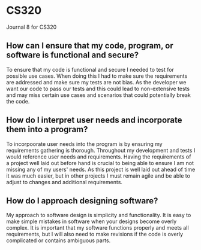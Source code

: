 # CS320
Journal 8 for CS320

## How can I ensure that my code, program, or software is functional and secure?

To ensure that my code is functional and secure I needed to test for possible use cases. When doing this I had to make sure the requirements are addressed and make sure my tests are not bias. As the developer we want our code to pass our tests and this could lead to non-extensive tests and may miss certain use cases and scenarios that could potentially break the code.

## How do I interpret user needs and incorporate them into a program?

To incorpoorate user needs into the program is by ensuring my requirements gathering is thorough. Throughout my development and tests I would reference user needs and requirements. Having the requirements of a project well laid out before hand is crucial to being able to ensure I am not missing any of my users' needs. As this project is well laid out ahead of time it was much easier, but in other projects I must remain agile and be able to adjust to changes and additional requirements.

## How do I approach designing software?

My approach to software design is simplicity and functionality. It is easy to make simple mistakes in software when your designs become overly complex. It is important that my software functions properly and meets all requirements, but I will also need to make revisions if the code is overly complicated or contains ambiguous parts.
